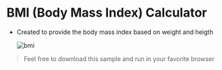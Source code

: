 # BMI (Body Mass Index) Calculator

- Created to provide the body mass index based on weight and heigth

    ![bmi](https://i.imgur.com/8uvTU7m.png)

> Feel free to download this sample and run in your favorite browser


